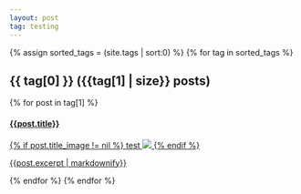 ```yaml
---
layout: post
tag: testing
---
```

<head>
    <link rel="stylesheet" type="text/css" href="../Asset/css/Unified_Style.css">
</head>

<style>
</style>


{% assign sorted_tags = (site.tags | sort:0) %}
{% for tag in sorted_tags %}
  <h2>{{ tag[0] }} ({{tag[1] | size}} posts)</h2>
    {% for post in tag[1] %}
        <a href="{{site.baseurl}}{{ post.url }}">
            <div class="card">
                <div class="title_container">
                    <h4>{{post.title}}</h4>
                </div>
                <div class="container" style="flex-direction: row; flex-wrap: wrap; flex-flow: space-between; align-items: flex-start; align-contents: flex-start;">
                    {% if post.title_image != nil %}
                        test
                        <img src={{post.title_image}} />
                    {% endif %}
                    <p>{{post.excerpt | markdownify}}</p>
                </div>
            </div>
        </a>
    {% endfor %}
{% endfor %}